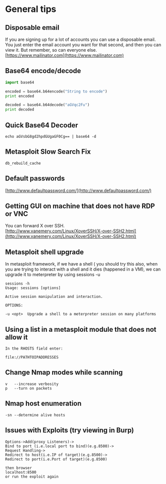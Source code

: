 # General tips

## Disposable email

If you are signing up for a lot of accounts you can use a disposable email. You just enter the email account you want for that second, and then you can view it. But remember, so can everyone else.  
[https://www.mailinator.com](https://www.mailinator.com)

## Base64 encode/decode

```python
import base64

encoded = base64.b64encode("String to encode")
print encoded

decoded = base64.b64decode("aGVqc2Fu")
print decoded
```

## Quick Base64 Decoder

```
echo aGVsbG8gd2hpdGUgaGF0Cg== | base64 -d
```

## Metasploit Slow Search Fix

```
db_rebuild_cache
```

## Default passwords

[http://www.defaultpassword.com/](http://www.defaultpassword.com/)

## Getting GUI on machine that does not have RDP or VNC

You can forward X over SSH.  
[http://www.vanemery.com/Linux/XoverSSH/X-over-SSH2.html](http://www.vanemery.com/Linux/XoverSSH/X-over-SSH2.html)

## Metasploit shell upgrade

In metasploit framework, if we have a shell \( you should try this also, when you are trying to interact with a shell and it dies \(happened in a VM\), we can upgrade it to meterpreter by using sessions -u

```
sessions -h
Usage: sessions [options]

Active session manipulation and interaction.

OPTIONS:

-u <opt>  Upgrade a shell to a meterpreter session on many platforms
```

## **Using a list in a metasploit module that does not allow it**

```
In the RHOSTS field enter:

file://PATHTOIPADDRESSES
```

## **Change Nmap modes while scanning**

```
v   --increase verbosity
p   --turn on packets
```

## **Nmap host enumeration**

```
-sn --determine alive hosts
```

## Issues with Exploits \(try viewing in Burp\)

```
Options->Add(proxy Listeners)->
Bind to port (i.e.local port to bind)(e.g.8500)->
Request Handling->
Redirect to host(i.e.IP of target)(e.g.8500)->
Redirect to port(i.e.Port of target)(e.g.8500)

then browser
localhost:8500
or run the exploit again
```




